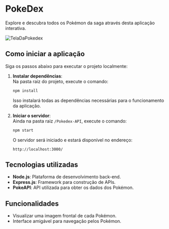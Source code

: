 
# PokeDex

Explore e descubra todos os Pokémon da saga através desta aplicação interativa.

![TelaDaPokedex](./tela)

## Como iniciar a aplicação

Siga os passos abaixo para executar o projeto localmente:

1. **Instalar dependências**:  
   Na pasta raiz do projeto, execute o comando:
   ```bash
   npm install
   ```
   Isso instalará todas as dependências necessárias para o funcionamento da aplicação.

2. **Iniciar o servidor**:  
   Ainda na pasta raiz `/Pokedex-API`, execute o comando:
   ```bash
   npm start
   ```
   O servidor será iniciado e estará disponível no endereço:
   ```
   http://localhost:3000/
   ```

## Tecnologias utilizadas
- **Node.js**: Plataforma de desenvolvimento back-end.
- **Express.js**: Framework para construção de APIs.
- **PokeAPI**: API utilizada para obter os dados dos Pokémon.

## Funcionalidades
- Visualizar uma imagem frontal de cada Pokémon.
- Interface amigável para navegação pelos Pokémon.
